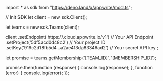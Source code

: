 import * as sdk from "https://deno.land/x/appwrite/mod.ts";

// Init SDK
let client = new sdk.Client();

let teams = new sdk.Teams(client);

client
    .setEndpoint('https://<REGION>.cloud.appwrite.io/v1') // Your API Endpoint
    .setProject('5df5acd0d48c2') // Your project ID
    .setKey('919c2d18fb5d4...a2ae413da83346ad2') // Your secret API key
;


let promise = teams.getMembership('[TEAM_ID]', '[MEMBERSHIP_ID]');

promise.then(function (response) {
    console.log(response);
}, function (error) {
    console.log(error);
});